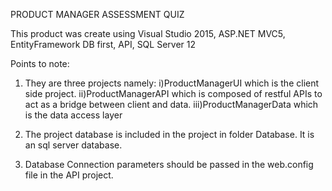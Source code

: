 PRODUCT MANAGER ASSESSMENT QUIZ

This product was create using Visual Studio 2015, ASP.NET MVC5, EntityFramework DB first, API, SQL Server 12

Points to note:

1. They are three projects namely: 
    i)ProductManagerUI which is the client side project.
	ii)ProductManagerAPI which is composed of restful APIs to act as a bridge between client and data.
	iii)ProductManagerData which is the data access layer
	
2. The project database is included in the project in folder Database. It is an sql server database.
3. Database Connection parameters should be passed in the web.config file in the API project.
